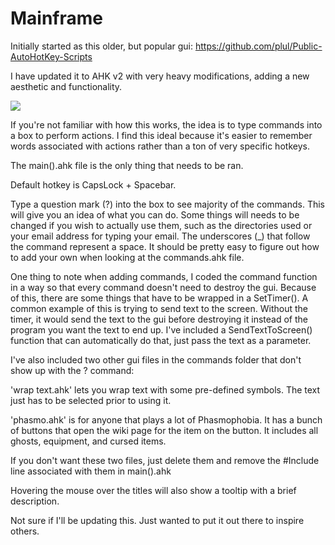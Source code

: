 # Mainframe

Initially started as this older, but popular gui: https://github.com/plul/Public-AutoHotKey-Scripts

I have updated it to AHK v2 with very heavy modifications, adding a new aesthetic and functionality.

![](https://github.com/Mainframe/gui.gif)

If you're not familiar with how this works, the idea is to type commands into a box to perform actions. I find this ideal because it's easier to remember words associated with actions rather than a ton of very specific hotkeys.

The main().ahk file is the only thing that needs to be ran.

Default hotkey is CapsLock + Spacebar.

Type a question mark (?) into the box to see majority of the commands. This will give you an idea of what you can do. Some things will needs to be changed if you wish to actually use them, such as the  directories used or your email address for typing your email. The underscores (_) that follow the command represent a space. It should be pretty easy to figure out how to add your own when looking at the commands.ahk file.

One thing to note when adding commands, I coded the command function in a way so that every command doesn't need to destroy the gui. Because of this, there are some things that have to be wrapped in a SetTimer(). A common example of this is trying to send text to the screen. Without the timer, it would send the text to the gui before destroying it instead of the program you want the text to end up. I've included a SendTextToScreen() function that can automatically do that, just pass the text as a parameter.

I've also included two other gui files in the commands folder that don't show up with the ? command:

'wrap text.ahk' lets you wrap text with some pre-defined symbols. The text just has to be selected prior to using it.

'phasmo.ahk' is for anyone that plays a lot of Phasmophobia. It has a bunch of buttons that open the wiki page for the item on the button. It includes all ghosts, equipment, and cursed items.

If you don't want these two files, just delete them and remove the #Include line associated with them in main().ahk

Hovering the mouse over the titles will also show a tooltip with a brief description.

Not sure if I'll be updating this. Just wanted to put it out there to inspire others.
